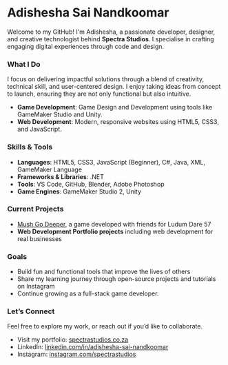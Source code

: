 # Adishesha Sai Nandkoomar

Welcome to my GitHub! I'm Adishesha, a passionate developer, designer, and creative technologist behind **Spectra Studios**. I specialise in crafting engaging digital experiences through code and design.

### What I Do

I focus on delivering impactful solutions through a blend of creativity, technical skill, and user-centered design. I enjoy taking ideas from concept to launch, ensuring they are not only functional but also intuitive. 

- **Game Development**: Game Design and Development using tools like GameMaker Studio and Unity.
- **Web Development**: Modern, responsive websites using HTML5, CSS3, and JavaScript.

### Skills & Tools

- **Languages**: HTML5, CSS3, JavaScript (Beginner), C#, Java, XML, GameMaker Language
- **Frameworks & Libraries**: .NET
- **Tools**: VS Code, GitHub, Blender, Adobe Photoshop
- **Game Engines**: GameMaker Studio 2, Unity 

### Current Projects

- [Mush Go Deeper](https://ldjam.com/events/ludum-dare/57/mush-go-deeper), a game developed with friends for Ludum Dare 57
- **Web Development Portfolio projects** including web development for real businesses

### Goals

- Build fun and functional tools that improve the lives of others
- Share my learning journey through open-source projects and tutorials on Instagram
- Continue growing as a full-stack game developer.

### Let’s Connect

Feel free to explore my work, or reach out if you’d like to collaborate.  
- Visit my portfolio: [spectrastudios.co.za](https://spectrastudios.co.za)  
- LinkedIn: [linkedin.com/in/adishesha-sai-nandkoomar](https://www.linkedin.com/in/adishesha-sai-nandkoomar-02850534a/)
- Instagram: [instagram.com/spectrastudios](https://www.instagram.com/spectra._.studios/)
